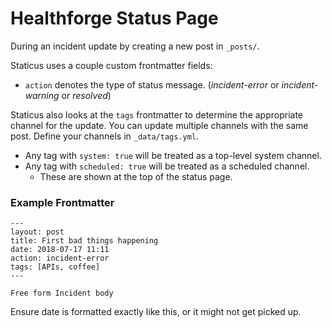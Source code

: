 Healthforge Status Page
=======================

During an incident update by creating a new post in `_posts/`.

Staticus uses a couple custom frontmatter fields:
- `action` denotes the type of status message. (_incident-error_ or _incident-warning_ or _resolved_)

Staticus also looks at the `tags` frontmatter to determine the appropriate channel for the update. You can update multiple channels with the same post. Define your channels in `_data/tags.yml`.

- Any tag with `system: true` will be treated as a top-level system channel.
- Any tag with `scheduled: true` will be treated as a scheduled channel.
    - These are shown at the top of the status page.

### Example Frontmatter

```
---
layout: post
title: First bad things happening
date: 2018-07-17 11:11
action: incident-error
tags: [APIs, coffee]
---

Free form Incident body
```

Ensure date is formatted exactly like this, or it might not get picked up.